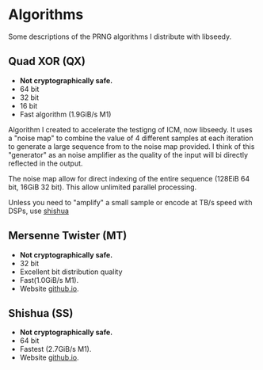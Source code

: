 # Algorithms

Some descriptions of the PRNG algorithms I distribute with libseedy.

## Quad XOR (QX)

- **Not cryptographically safe.**
- 64 bit
- 32 bit
- 16 bit
- Fast algorithm (1.9GiB/s M1)

Algorithm I created to accelerate the testigng of ICM, now libseedy. It uses a "noise map" to combine the value of 4 different samples at each iteration to generate a large sequence from to the noise map provided. I think of this "generator" as an noise amplifier as the quality of the input will bi directly reflected in the output.

The noise map allow for direct indexing of the entire sequence (128EiB 64 bit, 16GiB 32 bit). This allow unlimited parallel processing.

Unless you need to "amplify" a small sample or encode at TB/s speed with DSPs, use [shishua](shishua.md)

## Mersenne Twister (MT)

- **Not cryptographically safe.**
- 32 bit
- Excellent bit distribution quality
- Fast(1.0GiB/s M1).
- Website [github.io](https://github.com/ESultanik/mtwister).

## Shishua (SS)

- **Not cryptographically safe.**
- 64 bit
- Fastest (2.7GiB/s M1).
- Website [github.io](https://espadrine.github.io/blog/posts/shishua-the-fastest-prng-in-the-world.html).

